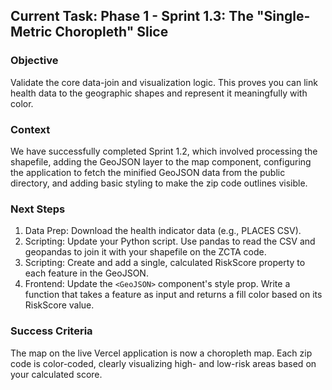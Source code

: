 ## Current Task: Phase 1 - Sprint 1.3: The "Single-Metric Choropleth" Slice

### Objective
Validate the core data-join and visualization logic. This proves you can link health data to the geographic shapes and represent it meaningfully with color.

### Context
We have successfully completed Sprint 1.2, which involved processing the shapefile, adding the GeoJSON layer to the map component, configuring the application to fetch the minified GeoJSON data from the public directory, and adding basic styling to make the zip code outlines visible.

### Next Steps
1. Data Prep: Download the health indicator data (e.g., PLACES CSV).
2. Scripting: Update your Python script. Use pandas to read the CSV and geopandas to join it with your shapefile on the ZCTA code.
3. Scripting: Create and add a single, calculated RiskScore property to each feature in the GeoJSON.
4. Frontend: Update the `<GeoJSON>` component's style prop. Write a function that takes a feature as input and returns a fill color based on its RiskScore value.

### Success Criteria
The map on the live Vercel application is now a choropleth map. Each zip code is color-coded, clearly visualizing high- and low-risk areas based on your calculated score.
